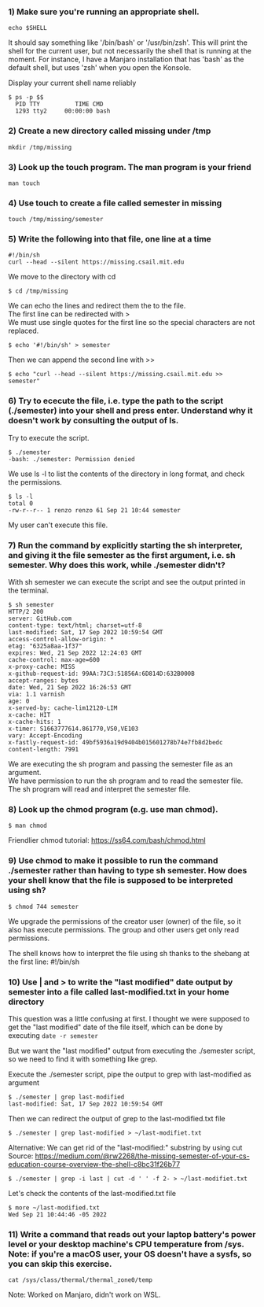 ### 1) Make sure you're running an appropriate shell.
```
echo $SHELL
```
It should say something like '/bin/bash' or '/usr/bin/zsh'. This will print the shell for the current user, but not necessarily the shell that is running at the moment. For instance, I have a Manjaro installation that has 'bash' as the default shell, but uses 'zsh' when you open the Konsole.

Display your current shell name reliably
```
$ ps -p $$
  PID TTY          TIME CMD
  1293 tty2     00:00:00 bash
```

### 2) Create a new directory called missing under /tmp
```
mkdir /tmp/missing
```

### 3) Look up the touch program. The man program is your friend
```
man touch
```

### 4) Use touch to create a file called semester in missing
```
touch /tmp/missing/semester
```

### 5) Write the following into that file, one line at a time
```
#!/bin/sh
curl --head --silent https://missing.csail.mit.edu
```

We move to the directory with cd
```
$ cd /tmp/missing
```

We can echo the lines and redirect them the to the file.  
The first line can be redirected with >  
We must use single quotes for the first line so the special characters are not replaced.
```
$ echo '#!/bin/sh' > semester
```
Then we can append the second line with >>
```
$ echo "curl --head --silent https://missing.csail.mit.edu >> semester"
```

### 6) Try to ececute the file, i.e. type the path to the script (./semester) into your shell and press enter. Understand why it doesn't work by consulting the output of ls.

Try to execute the script.
```
$ ./semester
-bash: ./semester: Permission denied
```

We use ls -l to list the contents of the directory in long format, and check the permissions.
```
$ ls -l
total 0
-rw-r--r-- 1 renzo renzo 61 Sep 21 10:44 semester
```
My user can't execute this file.

### 7) Run the command by explicitly starting the sh interpreter, and giving it the file semester as the first argument, i.e. sh semester. Why does this work, while ./semester didn't?


With sh semester we can execute the script and see the output printed in the terminal.
```
$ sh semester
HTTP/2 200
server: GitHub.com
content-type: text/html; charset=utf-8
last-modified: Sat, 17 Sep 2022 10:59:54 GMT
access-control-allow-origin: *
etag: "6325a8aa-1f37"
expires: Wed, 21 Sep 2022 12:24:03 GMT
cache-control: max-age=600
x-proxy-cache: MISS
x-github-request-id: 99AA:73C3:51856A:6D814D:632B000B
accept-ranges: bytes
date: Wed, 21 Sep 2022 16:26:53 GMT
via: 1.1 varnish
age: 0
x-served-by: cache-lim12120-LIM
x-cache: HIT
x-cache-hits: 1
x-timer: S1663777614.861770,VS0,VE103
vary: Accept-Encoding
x-fastly-request-id: 49bf5936a19d9404b015601278b74e7fb8d2bedc
content-length: 7991
```
We are executing the sh program and passing the semester file as an argument.  
We have permission to run the sh program and to read the semester file.  
The sh program will read and interpret the semester file.


### 8) Look up the chmod program (e.g. use man chmod).
```
$ man chmod
```
Friendlier chmod tutorial: https://ss64.com/bash/chmod.html


### 9) Use chmod to make it possible to run the command ./semester rather than having to type sh semester. How does your shell know that the file is supposed to be interpreted using sh?

```
$ chmod 744 semester
```
We upgrade the permissions of the creator user (owner) of the file, so it also has execute permissions. The group and other users get only read permissions.

The shell knows how to interpret the file using sh thanks to the shebang at the first line: #!/bin/sh


### 10) Use | and > to write the "last modified" date output by semester into a file called last-modified.txt in your home directory

This question was a little confusing at first. I thought we were supposed to get the "last modified" date of the file itself, which can be done by executing `date -r semester`

But we want the "last modified" output from executing the ./semester script, so we need to find it with something like grep.

Execute the ./semester script, pipe the output to grep with last-modified as argument
```
$ ./semester | grep last-modified
last-modified: Sat, 17 Sep 2022 10:59:54 GMT
```

Then we can redirect the output of grep to the last-modified.txt file
```
$ ./semester | grep last-modified > ~/last-modifiet.txt
```


Alternative:
We can get rid of the "last-modified:" substring by using cut
Source: https://medium.com/@rw2268/the-missing-semester-of-your-cs-education-course-overview-the-shell-c8bc31f26b77
```
$ ./semester | grep -i last | cut -d ' ' -f 2- > ~/last-modifiet.txt
```

Let's check the contents of the last-modified.txt file
```
$ more ~/last-modified.txt
Wed Sep 21 10:44:46 -05 2022
```

### 11) Write a command that reads out your laptop battery's power level or your desktop machine's CPU temperature from /sys. Note: if you're a macOS user, your OS doesn't have a sysfs, so you can skip this exercise.

```
cat /sys/class/thermal/thermal_zone0/temp
```
Note: Worked on Manjaro, didn't work on WSL.

